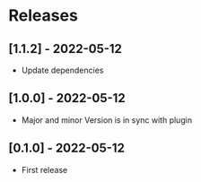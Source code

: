 # Releases

## [1.1.2] - 2022-05-12
- Update dependencies

## [1.0.0] - 2022-05-12

- Major and minor Version is in sync with plugin

## [0.1.0] - 2022-05-12

- First release